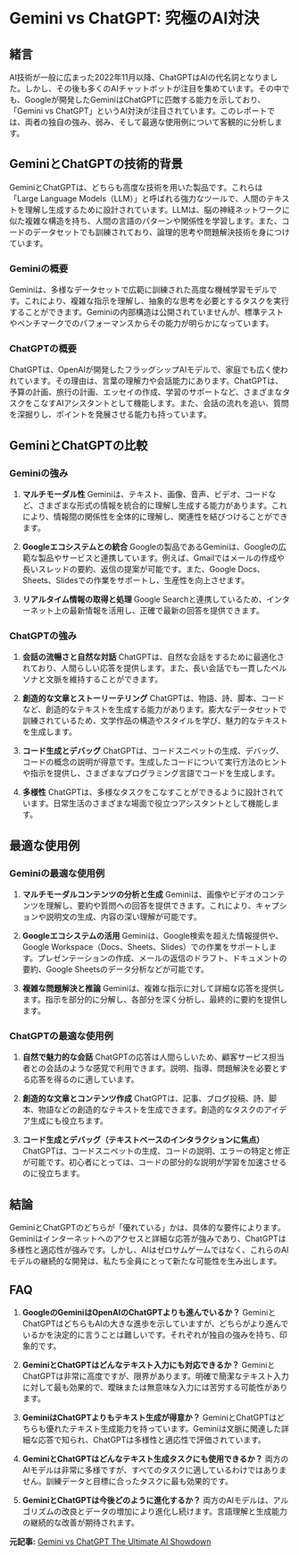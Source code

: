 # Gemini vs ChatGPT: 究極のAI対決

## 緒言

AI技術が一般に広まった2022年11月以降、ChatGPTはAIの代名詞となりました。しかし、その後も多くのAIチャットボットが注目を集めています。その中でも、Googleが開発したGeminiはChatGPTに匹敵する能力を示しており、「Gemini vs ChatGPT」というAI対決が注目されています。このレポートでは、両者の独自の強み、弱み、そして最適な使用例について客観的に分析します。

## GeminiとChatGPTの技術的背景

GeminiとChatGPTは、どちらも高度な技術を用いた製品です。これらは「Large Language Models（LLM）」と呼ばれる強力なツールで、人間のテキストを理解し生成するために設計されています。LLMは、脳の神経ネットワークに似た複雑な構造を持ち、人間の言語のパターンや関係性を学習します。また、コードのデータセットでも訓練されており、論理的思考や問題解決技術を身につけています。

### Geminiの概要

Geminiは、多様なデータセットで広範に訓練された高度な機械学習モデルです。これにより、複雑な指示を理解し、抽象的な思考を必要とするタスクを実行することができます。Geminiの内部構造は公開されていませんが、標準テストやベンチマークでのパフォーマンスからその能力が明らかになっています。

### ChatGPTの概要

ChatGPTは、OpenAIが開発したフラッグシップAIモデルで、家庭でも広く使われています。その理由は、言葉の理解力や会話能力にあります。ChatGPTは、予算の計画、旅行の計画、エッセイの作成、学習のサポートなど、さまざまなタスクをこなすAIアシスタントとして機能します。また、会話の流れを追い、質問を深掘りし、ポイントを発展させる能力も持っています。

## GeminiとChatGPTの比較

### Geminiの強み

1. **マルチモーダル性**
 Geminiは、テキスト、画像、音声、ビデオ、コードなど、さまざまな形式の情報を統合的に理解し生成する能力があります。これにより、情報間の関係性を全体的に理解し、関連性を結びつけることができます。

2. **Googleエコシステムとの統合**
 Googleの製品であるGeminiは、Googleの広範な製品やサービスと連携しています。例えば、Gmailではメールの作成や長いスレッドの要約、返信の提案が可能です。また、Google Docs、Sheets、Slidesでの作業をサポートし、生産性を向上させます。

3. **リアルタイム情報の取得と処理**
 Google Searchと連携しているため、インターネット上の最新情報を活用し、正確で最新の回答を提供できます。

### ChatGPTの強み

1. **会話の流暢さと自然な対話**
 ChatGPTは、自然な会話をするために最適化されており、人間らしい応答を提供します。また、長い会話でも一貫したペルソナと文脈を維持することができます。

2. **創造的な文章とストーリーテリング**
 ChatGPTは、物語、詩、脚本、コードなど、創造的なテキストを生成する能力があります。膨大なデータセットで訓練されているため、文学作品の構造やスタイルを学び、魅力的なテキストを生成します。

3. **コード生成とデバッグ**
 ChatGPTは、コードスニペットの生成、デバッグ、コードの概念の説明が得意です。生成したコードについて実行方法のヒントや指示を提供し、さまざまなプログラミング言語でコードを生成します。

4. **多様性**
 ChatGPTは、多様なタスクをこなすことができるように設計されています。日常生活のさまざまな場面で役立つアシスタントとして機能します。

## 最適な使用例

### Geminiの最適な使用例

1. **マルチモーダルコンテンツの分析と生成**
 Geminiは、画像やビデオのコンテンツを理解し、要約や質問への回答を提供できます。これにより、キャプションや説明文の生成、内容の深い理解が可能です。

2. **Googleエコシステムの活用**
 Geminiは、Google検索を超えた情報提供や、Google Workspace（Docs、Sheets、Slides）での作業をサポートします。プレゼンテーションの作成、メールの返信のドラフト、ドキュメントの要約、Google Sheetsのデータ分析などが可能です。

3. **複雑な問題解決と推論**
 Geminiは、複雑な指示に対して詳細な応答を提供します。指示を部分的に分解し、各部分を深く分析し、最終的に要約を提供します。

### ChatGPTの最適な使用例

1. **自然で魅力的な会話**
 ChatGPTの応答は人間らしいため、顧客サービス担当者との会話のような感覚で利用できます。説明、指導、問題解決を必要とする応答を得るのに適しています。

2. **創造的な文章とコンテンツ作成**
 ChatGPTは、記事、ブログ投稿、詩、脚本、物語などの創造的なテキストを生成できます。創造的なタスクのアイデア生成にも役立ちます。

3. **コード生成とデバッグ（テキストベースのインタラクションに焦点）**
 ChatGPTは、コードスニペットの生成、コードの説明、エラーの特定と修正が可能です。初心者にとっては、コードの部分的な説明が学習を加速させるのに役立ちます。

## 結論

GeminiとChatGPTのどちらが「優れている」かは、具体的な要件によります。Geminiはインターネットへのアクセスと詳細な応答が強みであり、ChatGPTは多様性と適応性が強みです。しかし、AIはゼロサムゲームではなく、これらのAIモデルの継続的な開発は、私たち全員にとって新たな可能性を生み出します。

## FAQ

1. **GoogleのGeminiはOpenAIのChatGPTよりも進んでいるか？**
 GeminiとChatGPTはどちらもAIの大きな進歩を示していますが、どちらがより進んでいるかを決定的に言うことは難しいです。それぞれが独自の強みを持ち、印象的です。

2. **GeminiとChatGPTはどんなテキスト入力にも対応できるか？**
 GeminiとChatGPTは非常に高度ですが、限界があります。明確で簡潔なテキスト入力に対して最も効果的で、曖昧または無意味な入力には苦労する可能性があります。

3. **GeminiはChatGPTよりもテキスト生成が得意か？**
 GeminiとChatGPTはどちらも優れたテキスト生成能力を持っています。Geminiは文脈に関連した詳細な応答で知られ、ChatGPTは多様性と適応性で評価されています。

4. **GeminiとChatGPTはどんなテキスト生成タスクにも使用できるか？**
 両方のAIモデルは非常に多様ですが、すべてのタスクに適しているわけではありません。訓練データと目標に合ったタスクに最も効果的です。

5. **GeminiとChatGPTは今後どのように進化するか？**
 両方のAIモデルは、アルゴリズムの改良とデータの増加により進化し続けます。言語理解と生成能力の継続的な改善が期待されます。

**元記事:** [Gemini vs ChatGPT The Ultimate AI Showdown](https://autogpt.net/gemini-vs-chatgpt-the-ultimate-ai-showdown/)